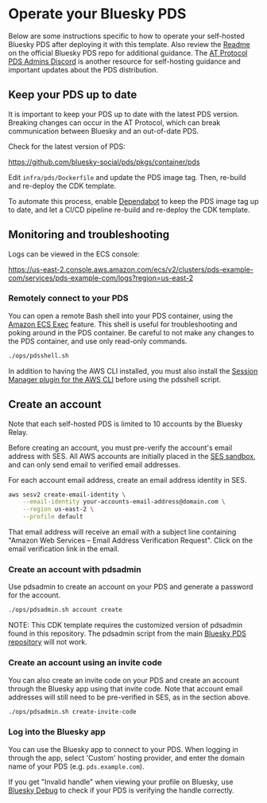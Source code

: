 # Operate your Bluesky PDS

Below are some instructions specific to how to operate your self-hosted Bluesky PDS
after deploying it with this template.
Also review the [Readme](https://github.com/bluesky-social/pds/blob/main/README.md)
on the official Bluesky PDS repo for additional guidance.
The [AT Protocol PDS Admins Discord](https://discord.gg/e7hpHxRfBP) is another resource
for self-hosting guidance and important updates about the PDS distribution.

## Keep your PDS up to date

It is important to keep your PDS up to date with the latest PDS version.
Breaking changes can occur in the AT Protocol, which can break communication
between Bluesky and an out-of-date PDS.

Check for the latest version of PDS:

https://github.com/bluesky-social/pds/pkgs/container/pds

Edit `infra/pds/Dockerfile` and update the PDS image tag.
Then, re-build and re-deploy the CDK template.

To automate this process, enable
[Dependabot](https://docs.github.com/en/code-security/getting-started/dependabot-quickstart-guide)
to keep the PDS image tag up to date,
and let a CI/CD pipeline re-build and re-deploy the CDK template.

## Monitoring and troubleshooting

Logs can be viewed in the ECS console:

https://us-east-2.console.aws.amazon.com/ecs/v2/clusters/pds-example-com/services/pds-example-com/logs?region=us-east-2

### Remotely connect to your PDS

You can open a remote Bash shell into your PDS container, using the
[Amazon ECS Exec](https://docs.aws.amazon.com/AmazonECS/latest/developerguide/ecs-exec.html)
feature. This shell is useful for troubleshooting and poking around in the PDS container.
Be careful to not make any changes to the PDS container, and use only read-only commands.

```bash
./ops/pdsshell.sh
```

In addition to having the AWS CLI installed, you must also install the
[Session Manager plugin for the AWS CLI](https://docs.aws.amazon.com/systems-manager/latest/userguide/session-manager-working-with-install-plugin.html)
before using the pdsshell script.

## Create an account

Note that each self-hosted PDS is limited to 10 accounts by the Bluesky Relay.

Before creating an account, you must pre-verify the account's email address with SES.
All AWS accounts are initially placed in the
[SES sandbox](https://docs.aws.amazon.com/ses/latest/dg/request-production-access.html),
and can only send email to verified email addresses.

For each account email address, create an email address identity in SES.
```bash
aws sesv2 create-email-identity \
    --email-identity your-accounts-email-address@domain.com \
    --region us-east-2 \
    --profile default
```
That email address will receive an email with a subject line containing
"Amazon Web Services – Email Address Verification Request".
Click on the email verification link in the email.

### Create an account with pdsadmin

Use pdsadmin to create an account on your PDS and generate a password for the account.

```bash
./ops/pdsadmin.sh account create
```

NOTE: This CDK template requires the customized version of pdsadmin found in this repository.
The pdsadmin script from the main [Bluesky PDS repository](https://github.com/bluesky-social/pds) will not work.

### Create an account using an invite code

You can also create an invite code on your PDS and create an account through the Bluesky app using that invite code.
Note that account email addresses will still need to be pre-verified in SES, as in the section above.

```bash
./ops/pdsadmin.sh create-invite-code
```

### Log into the Bluesky app

You can use the Bluesky app to connect to your PDS.
When logging in through the app, select 'Custom' hosting provider,
and enter the domain name of your PDS (e.g. `pds.example.com`).

If you get "Invalid handle" when viewing your profile on Bluesky,
use [Bluesky Debug](https://bsky-debug.app/handle) to check if
your PDS is verifying the handle correctly.
